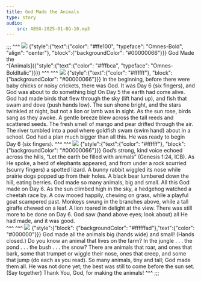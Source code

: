 ```yaml
---
title: God Made the Animals
type: story
audio:
    src: ABSG-2025-01-BG-10.mp3
---
```


;;;
^^^
![](10-00.png)
{"style":{"text":{"color": "#ffe100", "typeface": "Omnes-Bold", "align": "center"}, "block":{"backgroundColor": "#00000066"}}}
God Made the\
^[Animals]({"style":{"text":{"color": "#fffbca", "typeface": "Omnes-BoldItalic"}}}) 
^^^
^^^
![](10-01.png)
{"style":{"text":{"color": "#ffffff"}, "block":{"backgroundColor": "#00000066"}}}
In the beginning, before there were baby chicks or noisy crickets, there was God. It was Day 6 (six fingers), and God was about to do something big! On Day 5 the earth had come alive. God had made birds that flew through the sky (lift hand up), and fish that swam and dove (push hands low). The sun shone bright, and the stars twinkled at night, but not a lion or lamb was in sight. As the sun rose, birds sang as they awoke. A gentle breeze blew across the tall reeds and scattered seeds. The fresh smell of mango and pear drifted through the air. The river tumbled into a pool where goldfish swam (swim hand) about in a school. God had a plan much bigger than all this. He was ready to begin Day 6 (six fingers). 
^^^
^^^
![](10-02.png)
{"style":{"text":{"color": "#ffffff"}, "block":{"backgroundColor": "#00000066"}}}
God’s strong, kind voice echoed across the hills, “Let the earth be filled with animals” (Genesis 1:24, ICB). As He spoke, a herd of elephants appeared, and from under a rock scurried (scurry fingers) a spotted lizard. A bunny rabbit wiggled its nose while prairie dogs popped up from their holes. A black bear lumbered down the hill, eating berries. God made so many animals, big and small. All this God made on Day 6. As the sun climbed high in the sky, a hedgehog watched a cheetah race by. A cow mooed happily, chewing on grass, while a playful goat scampered past. Monkeys swung in the branches above, while a tall giraffe chewed on a leaf. A lion roared in delight at the view. There was still more to be done on Day 6. God saw (hand above eyes; look about) all He had made, and it was good.     
^^^
^^^
![](10-03.png)
{"style":{"block": {"backgroundColor": "#ffffffad"},"text":{"color": "#000000"}}}
God made all the animals big (hands wide) and small! (Hands closed.) Do you know an animal that lives on the farm? In the jungle . . . the pond . . . the bush  . . . the snow? There are animals that roar, and ones that bark, some that trumpet or wiggle their nose, ones that creep, and some that jump (do each as you read). So many animals, tiny and tall; God made them all. He was not done yet; the best was still to come before the sun set.\
(Say together) Thank You, God, for making the animals!
^^^
;;;
